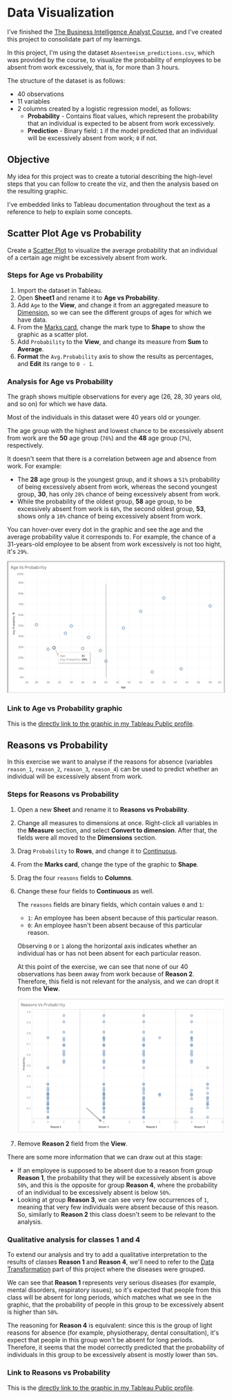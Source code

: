 # Data Visualization

I've finished the [The Business Intelligence Analyst Course](https://www.udemy.com/course/the-business-intelligence-analyst-course-2018/), and I've created this project to consolidate part of my learnings.

In this project, I'm using the dataset `Absenteeism_predictions.csv`, which was provided by the course, to visualize the probability of employees to be absent from work excessively, that is, for more than 3 hours.

The structure of the dataset is as follows:

* 40 observations
* 11 variables
* 2 columns created by a logistic regression model, as follows:
  * **Probability** - Contains float values, which represent the probability that an individual is expected to be absent from work excessively.
  * **Prediction** - Binary field: `1` if the model predicted that an individual will be excessively absent from work; `0` if not.

## Objective

My idea for this project was to create a tutorial describing the high-level steps that you can follow to create the viz, and then the analysis based on the resulting graphic.

I've embedded links to Tableau documentation throughout the text as a reference to help to explain some concepts.

## Scatter Plot Age vs Probability

Create a [Scatter Plot](https://help.tableau.com/current/pro/desktop/en-us/buildexamples_scatter.htm) to visualize the average probability that an individual of a certain age might be excessively absent from work.

### Steps for Age vs Probability

1. Import the dataset in Tableau.
2. Open **Sheet1** and rename it to **Age vs Probability**.
3. Add `Age` to the **View**, and change it from an aggregated measure to [Dimension](https://help.tableau.com/current/pro/desktop/en-us/datafields_typesandroles.htm), so we can see the different groups of ages for which we have data.
4. From the [Marks card](https://help.tableau.com/current/pro/desktop/en-gb/buildmanual_shelves.htm#marks-card), change the mark type to **Shape** to show the graphic as a scatter plot.
5. Add `Probability` to the **View**, and change its measure from **Sum** to **Average**.
6. **Format** the `Avg.Probability` axis to show the results as percentages, and **Edit** its range to `0 - 1`.

### Analysis for Age vs Probability

The graph shows multiple observations for every age (26, 28, 30 years old, and so on) for which we have data.

Most of the individuals in this dataset were 40 years old or younger.

The age group with the highest and lowest chance to be excessively absent from work are the **50** age group (`76%`) and the **48** age group (`7%`), respectively.

It doesn't seem that there is a correlation between age and absence from work. For example:

* The **28** age group is the youngest group, and it shows a `51%` probability of being excessively absent from work, whereas the second youngest group, **30**, has only `28%` chance of being excessively absent from work.
* While the probability of the oldest group, **58** age group, to be excessively absent from work is `68%`, the second oldest group, **53**, shows only a `10%` chance of being excessively absent from work.

You can hover-over every dot in the graphic and see the age and the average probability value it corresponds to. For example, the chance of a 31-years-old employee to be absent from work excessively is not too hight, it's `29%`.

![Age vs Probability](/tableau_BIDA/images/ageprobability.png)

### Link to Age vs Probability graphic

This is the [directly link to the graphic in my Tableau Public profile](https://tabsoft.co/2OVxq6r).

## Reasons vs Probability

In this exercise we want to analyse if the reasons for absence (variables `reason_1`, `reason_2`, `reason_3`, `reason_4`) can be used to predict whether an individual will be excessively absent from work.

### Steps for Reasons vs Probability

1. Open a new **Sheet** and rename it to **Reasons vs Probability**.
2. Change all measures to dimensions at once. Right-click all variables in the **Measure** section, and select **Convert to dimension**. After that, the fields were all moved to the **Dimensions** section.
3. Drag `Probability` to **Rows**, and change it to [Continuous](https://help.tableau.com/current/pro/desktop/en-gb/datafields_typesandroles.htm#blue-versus-green-fields).
4. From the **Marks card**, change the type of the graphic to **Shape**.
5. Drag the four `reasons` fields to **Columns**.
6. Change these four fields to **Continuous** as well.

    The `reasons` fields are binary fields, which contain values `0` and `1`:

    * `1`: An employee has been absent because of this particular reason.
    * `0`: An employee hasn't been absent because of this particular reason.

    Observing `0` or `1` along the horizontal axis indicates whether an individual has or has not been absent for each particular reason.

    At this point of the exercise, we can see that none of our 40 observations has been away from work because of **Reason 2**. Therefore, this field is not relevant for the analysis, and we can dropt it from the **View**.

    ![Age vs Probability](/tableau_BIDA/images/reasonprobability_R2.png)
7. Remove **Reason 2** field from the **View**.

There are some more information that we can draw out at this stage:

* If an employee is supposed to be absent due to a reason from group **Reason 1**, the probability that they will be excessively absent is above `50%`, and this is the opposite for group **Reason 4**, where the probability of an individual to be excessively absent is below `50%`.
* Looking at group **Reason 3**, we can see very few occurrences of `1`, meaning that very few individuals were absent because of this reason. So, similarly to **Reason 2** this class doesn't seem to be relevant to the analysis.

### Qualitative analysis for classes 1 and 4

To extend our analysis and try to add a qualitative interpretation to the results of classes **Reason 1** and **Reason 4**, we'll need to refer to the [Data Transformation](../python_BIDA#variable-reason-for-absence) part of this project where the diseases were grouped.

We can see that **Reason 1** represents very serious diseases (for example, mental disorders, respiratory issues), so it's expected that people from this class will be absent for long periods, which matches what we see in the graphic, that the probability of people in this group to be excessively absent is higher than `50%`.

The reasoning for **Reason 4** is equivalent: since this is the group of light reasons for absence (for example, physiotherapy, dental consultation), it's expect that people in this group won't be absent for long periods. Therefore, it seems that the model correctly predicted that the probability of individuals in this group to be excessively absent is mostly lower than `50%`.

### Link to Reasons vs Probability

This is the [directly link to the graphic in my Tableau Public profile](https://tabsoft.co/2OVxq6r).

